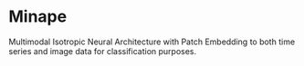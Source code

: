 # Minape
Multimodal Isotropic Neural Architecture with Patch Embedding to both time series and image data for classification purposes.

